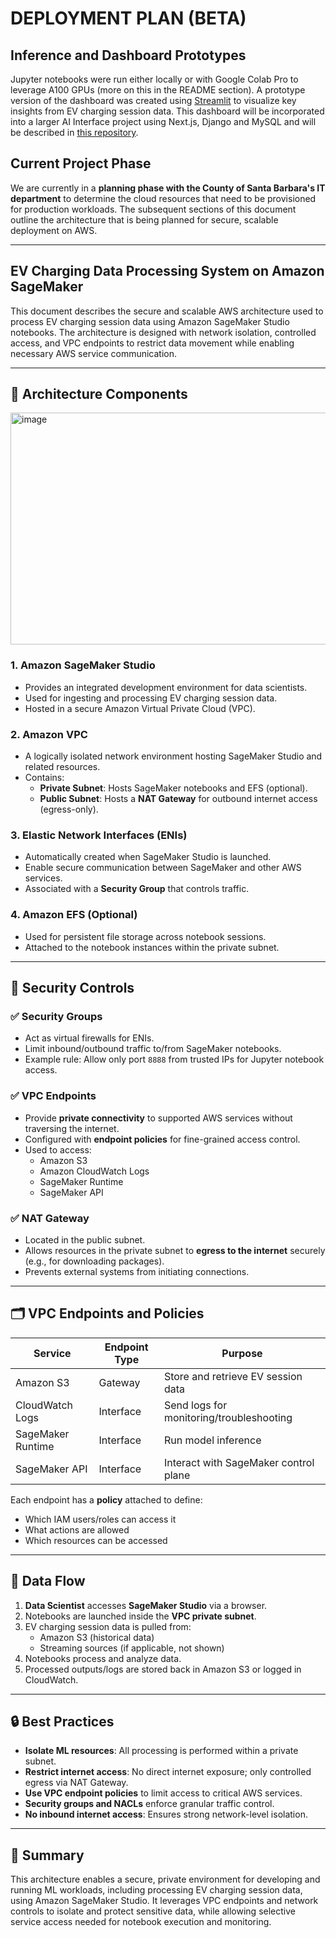 # DEPLOYMENT PLAN (BETA)

## Inference and Dashboard Prototypes 

Jupyter notebooks were run either locally or with Google Colab Pro to leverage A100 GPUs (more on this in the README section). A prototype version of the dashboard was created using [Streamlit](https://zero-emission-vehicle-data-analyzer-csb.streamlit.app/) to visualize key insights from EV charging session data. This dashboard will be incorporated into a larger AI Interface project using Next.js, Django and MySQL and will be described in [this repository](https://github.com/elmunoz42/ai-interface).

## Current Project Phase

We are currently in a **planning phase with the County of Santa Barbara's IT department** to determine the cloud resources that need to be provisioned for production workloads. The subsequent sections of this document outline the architecture that is being planned for secure, scalable deployment on AWS. 

---

## EV Charging Data Processing System on Amazon SageMaker

This document describes the secure and scalable AWS architecture used to process EV charging session data using Amazon SageMaker Studio notebooks. The architecture is designed with network isolation, controlled access, and VPC endpoints to restrict data movement while enabling necessary AWS service communication.

---

## 🧱 Architecture Components

<img width="857" height="371" alt="image" src="https://github.com/user-attachments/assets/1c751de6-9fb2-41a2-a25c-7da30a59b18e" />


### 1. **Amazon SageMaker Studio**
- Provides an integrated development environment for data scientists.
- Used for ingesting and processing EV charging session data.
- Hosted in a secure Amazon Virtual Private Cloud (VPC).

### 2. **Amazon VPC**
- A logically isolated network environment hosting SageMaker Studio and related resources.
- Contains:
  - **Private Subnet**: Hosts SageMaker notebooks and EFS (optional).
  - **Public Subnet**: Hosts a **NAT Gateway** for outbound internet access (egress-only).

### 3. **Elastic Network Interfaces (ENIs)**
- Automatically created when SageMaker Studio is launched.
- Enable secure communication between SageMaker and other AWS services.
- Associated with a **Security Group** that controls traffic.

### 4. **Amazon EFS (Optional)**
- Used for persistent file storage across notebook sessions.
- Attached to the notebook instances within the private subnet.

---

## 🔐 Security Controls

### ✅ Security Groups
- Act as virtual firewalls for ENIs.
- Limit inbound/outbound traffic to/from SageMaker notebooks.
- Example rule: Allow only port `8888` from trusted IPs for Jupyter notebook access.

### ✅ VPC Endpoints
- Provide **private connectivity** to supported AWS services without traversing the internet.
- Configured with **endpoint policies** for fine-grained access control.
- Used to access:
  - Amazon S3
  - Amazon CloudWatch Logs
  - SageMaker Runtime
  - SageMaker API

### ✅ NAT Gateway
- Located in the public subnet.
- Allows resources in the private subnet to **egress to the internet** securely (e.g., for downloading packages).
- Prevents external systems from initiating connections.

---

## 🗂 VPC Endpoints and Policies

| Service              | Endpoint Type | Purpose                                  |
|----------------------|----------------|------------------------------------------|
| Amazon S3            | Gateway        | Store and retrieve EV session data       |
| CloudWatch Logs      | Interface      | Send logs for monitoring/troubleshooting |
| SageMaker Runtime    | Interface      | Run model inference                      |
| SageMaker API        | Interface      | Interact with SageMaker control plane    |

Each endpoint has a **policy** attached to define:
- Which IAM users/roles can access it
- What actions are allowed
- Which resources can be accessed

---

## 🔄 Data Flow

1. **Data Scientist** accesses **SageMaker Studio** via a browser.
2. Notebooks are launched inside the **VPC private subnet**.
3. EV charging session data is pulled from:
   - Amazon S3 (historical data)
   - Streaming sources (if applicable, not shown)
4. Notebooks process and analyze data.
5. Processed outputs/logs are stored back in Amazon S3 or logged in CloudWatch.

---

## 🔒 Best Practices

- **Isolate ML resources**: All processing is performed within a private subnet.
- **Restrict internet access**: No direct internet exposure; only controlled egress via NAT Gateway.
- **Use VPC endpoint policies** to limit access to critical AWS services.
- **Security groups and NACLs** enforce granular traffic control.
- **No inbound internet access**: Ensures strong network-level isolation.

---

## 📌 Summary

This architecture enables a secure, private environment for developing and running ML workloads, including processing EV charging session data, using Amazon SageMaker Studio. It leverages VPC endpoints and network controls to isolate and protect sensitive data, while allowing selective service access needed for notebook execution and monitoring.

